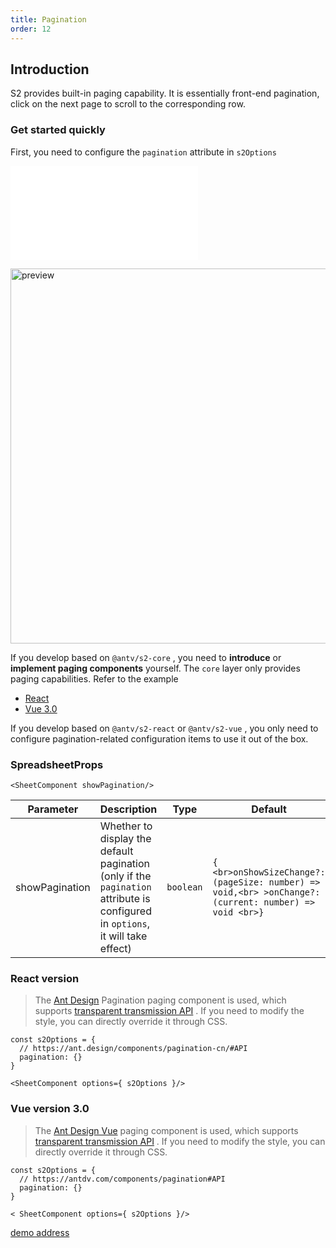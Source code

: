 ```yaml
---
title: Pagination
order: 12
---
```


## Introduction

S2 provides built-in paging capability. It is essentially front-end pagination, click on the next page to scroll to the
corresponding row.

### Get started quickly

First, you need to configure the `pagination` attribute in `s2Options`

<embed src="@/docs/common/pagination.en.md"></embed>

<img src="https://gw.alipayobjects.com/zos/antfincdn/LVw2QOvjgW/b1563a7b-4070-4d61-a18b-6558e2c5b27b.png" width="600" alt="preview">

If you develop based on `@antv/s2-core` , you need to **introduce** or **implement paging components** yourself.
The `core` layer only provides paging capabilities. Refer to the example

* [React](https://github.com/antvis/S2/blob/master/packages/s2-react/src/components/pagination/index.tsx)
* [Vue 3.0](https://github.com/antvis/S2/blob/master/packages/s2-vue/src/components/pagination/index.vue)

If you develop based on `@antv/s2-react` or `@antv/s2-vue` , you only need to configure pagination-related configuration
items to use it out of the box.

### SpreadsheetProps

```tsx
<SheetComponent showPagination/>
```

| Parameter | Description | Type | Default | Required |
|-----|-----|-----|-----|-----|
| showPagination | Whether to display the default pagination<br> (only if the `pagination` attribute is configured in `options`, it will take effect) | `boolean` | `{ <br>onShowSizeChange?: (pageSize: number) => void,<br> >onChange?: (current: number) => void <br>}` | `false` |

### React version

> The [Ant Design](https://ant.design/components/pagination-cn/) Pagination paging component is used, which
> supports [transparent transmission API](https://ant.design/components/pagination-cn/#API) . If you need to modify the
> style, you can directly override it through CSS.

```tsx
const s2Options = {
  // https://ant.design/components/pagination-cn/#API
  pagination: {}
}

<SheetComponent options={ s2Options }/>
```

<Playground path="react-component/pagination/demo/pivot.tsx" rid="container"></Playground>

### Vue version 3.0

> The [Ant Design Vue](https://antdv.com/components/pagination) paging component is used, which
> supports [transparent transmission API](https://antdv.com/components/pagination#API) . If you need to modify the
> style,
> you can directly override it through CSS.

```tsx
const s2Options = {
  // https://antdv.com/components/pagination#API
  pagination: {}
}

< SheetComponent options={ s2Options }/>
```

[demo address](https://codesandbox.io/embed/nice-dijkstra-hzycy6?fontsize=14\&hidenavigation=1\&theme=dark)
